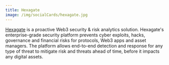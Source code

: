 ```yaml
---
title: Hexagate
image: /img/socialCards/hexagate.jpg
---
```


[Hexagate](https://hexagate.com) is a proactive Web3 security & risk analytics solution.
Hexagate's enterprise-grade security platform prevents cyber exploits, hacks, governance and financial risks for protocols, Web3 apps and asset managers.
The platform allows end-to-end detection and response for any type of threat to mitigate risk and threats ahead of time, before it impacts any digital assets.
